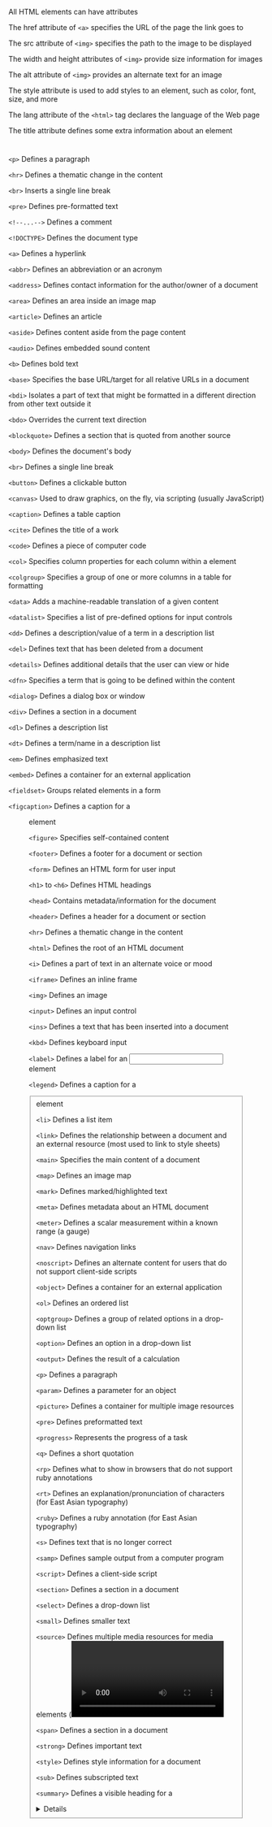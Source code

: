 All HTML elements can have attributes

The href attribute of ```<a>``` specifies the URL of the page the link goes to

The src attribute of ```<img>``` specifies the path to the image to be displayed

The width and height attributes of ```<img>``` provide size information for images

The alt attribute of ```<img>``` provides an alternate text for an image

The style attribute is used to add styles to an element, such as color, font, size, and more

The lang attribute of the ```<html>``` tag declares the language of the Web page

The title attribute defines some extra information about an element
#
```<p>```	Defines a paragraph 

```<hr>```	Defines a thematic change in the content 

```<br>```	Inserts a single line break

```<pre>```	Defines pre-formatted text

```<!--...-->```	Defines a comment

```<!DOCTYPE>``` 	Defines the document type

```<a>```	Defines a hyperlink

```<abbr>```	Defines an abbreviation or an acronym

```<address>```	Defines contact information for the author/owner of a document

```<area>```	Defines an area inside an image map

```<article>```	Defines an article

```<aside>```	Defines content aside from the page content

```<audio>```	Defines embedded sound content

```<b>```	Defines bold text

```<base>```	Specifies the base URL/target for all relative URLs in a document

```<bdi>``` Isolates a part of text that might be formatted in a different direction from other text outside it

```<bdo>```	Overrides the current text direction

```<blockquote>```	Defines a section that is quoted from another source

```<body>```	Defines the document's body

```<br>```	Defines a single line break

```<button>```	Defines a clickable button

```<canvas>```	Used to draw graphics, on the fly, via scripting (usually JavaScript)

```<caption>```	Defines a table caption

```<cite>```	Defines the title of a work

```<code>```	Defines a piece of computer code

```<col>```	Specifies column properties for each column within a <colgroup> element 

```<colgroup>```	Specifies a group of one or more columns in a table for formatting

```<data>```	Adds a machine-readable translation of a given content

```<datalist>```	Specifies a list of pre-defined options for input controls

```<dd>```	Defines a description/value of a term in a description list

```<del>```	Defines text that has been deleted from a document

```<details>```	Defines additional details that the user can view or hide

```<dfn>```	Specifies a term that is going to be defined within the content

```<dialog>```	Defines a dialog box or window

```<div>```	Defines a section in a document
  
```<dl>```	Defines a description list

```<dt>```	Defines a term/name in a description list

```<em>```	Defines emphasized text 

```<embed>```	Defines a container for an external application

```<fieldset>```	Groups related elements in a form

```<figcaption>```	Defines a caption for a <figure> element

```<figure>```	Specifies self-contained content

```<footer>```	Defines a footer for a document or section

```<form>```	Defines an HTML form for user input

```<h1>``` to ```<h6>```	Defines HTML headings

```<head>```	Contains metadata/information for the document

```<header>```	Defines a header for a document or section

```<hr>```	Defines a thematic change in the content

```<html>```	Defines the root of an HTML document

```<i>```	Defines a part of text in an alternate voice or mood

```<iframe>```	Defines an inline frame

```<img>```	Defines an image

```<input>```	Defines an input control

```<ins>```	Defines a text that has been inserted into a document

```<kbd>```	Defines keyboard input

```<label>```	Defines a label for an <input> element

```<legend>```	Defines a caption for a <fieldset> element

```<li>```	Defines a list item

```<link>```	Defines the relationship between a document and an external resource (most used to link to style sheets)

```<main>```	Specifies the main content of a document

```<map>```	Defines an image map

```<mark>```	Defines marked/highlighted text

```<meta>```	Defines metadata about an HTML document

```<meter>```	Defines a scalar measurement within a known range (a gauge)

```<nav>```	Defines navigation links

```<noscript>```	Defines an alternate content for users that do not support client-side scripts

```<object>```	Defines a container for an external application

```<ol>```	Defines an ordered list

```<optgroup>```	Defines a group of related options in a drop-down list

```<option>```	Defines an option in a drop-down list

```<output>```	Defines the result of a calculation

```<p>```	Defines a paragraph

```<param>```	Defines a parameter for an object

```<picture>```	Defines a container for multiple image resources

```<pre>```	Defines preformatted text

```<progress>```	Represents the progress of a task

```<q>```	Defines a short quotation

```<rp>```	Defines what to show in browsers that do not support ruby annotations

```<rt>```	Defines an explanation/pronunciation of characters (for East Asian typography)

```<ruby>```	Defines a ruby annotation (for East Asian typography)

```<s>```	Defines text that is no longer correct

```<samp>```	Defines sample output from a computer program

```<script>```	Defines a client-side script

```<section>```	Defines a section in a document

```<select>```	Defines a drop-down list

```<small>```	Defines smaller text

```<source>```	Defines multiple media resources for media elements (<video> and <audio>)

```<span>```	Defines a section in a document

```<strong>```	Defines important text

```<style>```	Defines style information for a document

```<sub>```	Defines subscripted text

```<summary>```	Defines a visible heading for a <details> element

```<sup>```	Defines superscripted text

```<svg>```	Defines a container for SVG graphics

```<table>```	Defines a table

```<tbody>```	Groups the body content in a table

```<td>```	Defines a cell in a table

```<template>```	Defines a container for content that should be hidden when the page loads

```<textarea>```	Defines a multiline input control (text area)

```<tfoot>```	Groups the footer content in a table

```<th>```	Defines a header cell in a table

```<thead>```	Groups the header content in a table

```<time>```	Defines a specific time (or datetime)

```<title>```	Defines a title for the document

```<tr>	Defines a row in a table

```<track>	Defines text tracks for media elements (<video> and <audio>)

```<u>	Defines some text that is unarticulated and styled differently from normal text

```<ul>	Defines an unordered list

```<var>```	Defines a variable

```<video>```	Defines embedded video content
<wbr>	Defines a possible line-break
